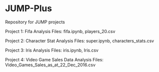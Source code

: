 # JUMP-Plus
Repository for JUMP projects

Project 1: Fifa Analysis
Files: fifa.ipynb, players_20.csv

Project 2: Character Stat Analysis
Files: super.ipynb, characters_stats.csv

Project 3: Iris Analysis
Files: iris.ipynb, Iris.csv

Project 4: Video Game Sales Data Analysis
Files: Video_Games_Sales_as_at_22_Dec_2016.csv
